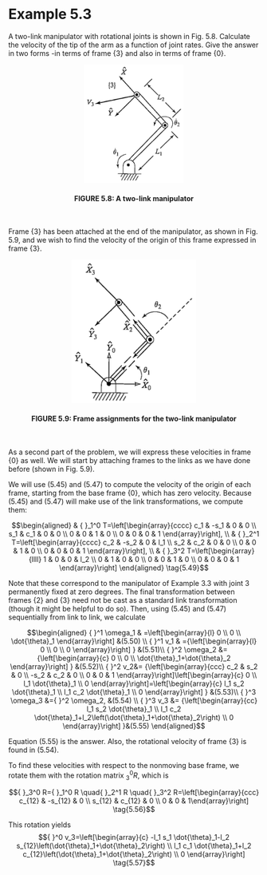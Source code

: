 &emsp;
# Example 5.3

A two-link manipulator with rotational joints is shown in Fig. 5.8. Calculate the velocity of the tip of the arm as a function of joint rates. Give the answer in two forms -in terms of frame $\{3\}$ and also in terms of frame $\{0\}$.

<div align=center>
    <img src="imgs/5.8.png" width=200>
    <h4>FIGURE 5.8: A two-link manipulator</h>
</div>
&emsp;

Frame $\{3\}$ has been attached at the end of the manipulator, as shown in Fig. 5.9, and we wish to find the velocity of the origin of this frame expressed in frame $\{3\}$. 

<div align=center>
    <img src="imgs/5.9.png" width=250>
    <h4>FIGURE 5.9: Frame assignments for the two-link manipulator</h>
</div>
&emsp;

As a second part of the problem, we will express these velocities in frame $\{0\}$ as well. We will start by attaching frames to the links as we have done before (shown in Fig. 5.9).

We will use $(5.45)$ and $(5.47)$ to compute the velocity of the origin of each frame, starting from the base frame $\{0\}$, which has zero velocity. Because (5.45) and (5.47) will make use of the link transformations, we compute them:

$$\begin{aligned}
& { }_1^0 T=\left[\begin{array}{cccc}
c_1 & -s_1 & 0 & 0 \\
s_1 & c_1 & 0 & 0 \\
0 & 0 & 1 & 0 \\
0 & 0 & 0 & 1
\end{array}\right], \\
& { }_2^1 T=\left[\begin{array}{cccc}
c_2 & -s_2 & 0 & l_1 \\
s_2 & c_2 & 0 & 0 \\
0 & 0 & 1 & 0 \\
0 & 0 & 0 & 1
\end{array}\right], \\
& { }_3^2 T=\left[\begin{array}{llll}
1 & 0 & 0 & l_2 \\
0 & 1 & 0 & 0 \\
0 & 0 & 1 & 0 \\
0 & 0 & 0 & 1
\end{array}\right] 
\end{aligned} \tag{5.49}$$

Note that these correspond to the manipulator of Example 3.3 with joint 3 permanently fixed at zero degrees. The final transformation between frames $\{2\}$ and $\{3\}$ need not be cast as a standard link transformation (though it might be helpful to do so). Then, using (5.45) and (5.47) sequentially from link to link, we calculate

$$\begin{aligned}
{ }^1 \omega_1 & =\left[\begin{array}{l}
0 \\ 0 \\ \dot{\theta}_1
\end{array}\right] &(5.50) \\
{ }^1 v_1 & ={\left[\begin{array}{l}
0 \\ 0 \\ 0
\end{array}\right] } &(5.51)\\
{ }^2 \omega_2 &= {\left[\begin{array}{c}
0 \\ 0 \\
\dot{\theta}_1+\dot{\theta}_2
\end{array}\right] } &(5.52)\\
{ }^2 v_2&= {\left[\begin{array}{ccc}
c_2 & s_2 & 0 \\
-s_2 & c_2 & 0 \\
0 & 0 & 1
\end{array}\right]\left[\begin{array}{c}
0 \\
l_1 \dot{\theta}_1 \\
0
\end{array}\right]=\left[\begin{array}{c}
l_1 s_2 \dot{\theta}_1 \\
l_1 c_2 \dot{\theta}_1 \\ 0
\end{array}\right] } &(5.53)\\
{ }^3 \omega_3 &={ }^2 \omega_2, &(5.54) \\
{ }^3 v_3 &=  {\left[\begin{array}{cc}
l_1 s_2 \dot{\theta}_1 \\
l_1 c_2 \dot{\theta}_1+l_2\left(\dot{\theta}_1+\dot{\theta}_2\right) \\
0
\end{array}\right] }&(5.55)
\end{aligned}$$

Equation (5.55) is the answer. Also, the rotational velocity of frame $\{3\}$ is found in (5.54).

To find these velocities with respect to the nonmoving base frame, we rotate them with the rotation matrix ${ }_3^0 R$, which is

$${ }_3^0 R={ }_1^0 R \quad{ }_2^1 R \quad{ }_3^2 R=\left[\begin{array}{ccc}
c_{12} & -s_{12} & 0 \\
s_{12} & c_{12} & 0 \\
0 & 0 & 1\end{array}\right] \tag{5.56}$$

This rotation yields
$${ }^0 v_3=\left[\begin{array}{c}
-l_1 s_1 \dot{\theta}_1-l_2 s_{12}\left(\dot{\theta}_1+\dot{\theta}_2\right) \\
l_1 c_1 \dot{\theta}_1+l_2 c_{12}\left(\dot{\theta}_1+\dot{\theta}_2\right) \\
0
\end{array}\right] \tag{5.57}$$